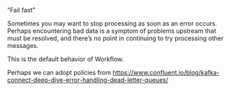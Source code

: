 “Fail fast”

Sometimes you may want to stop processing as soon as an error occurs. Perhaps encountering bad data is a symptom of
problems upstream that must be resolved, and there’s no point in continuing to try processing other messages.

This is the default behavior of Workflow.

Perhaps we can adopt policies from
https://www.confluent.io/blog/kafka-connect-deep-dive-error-handling-dead-letter-queues/